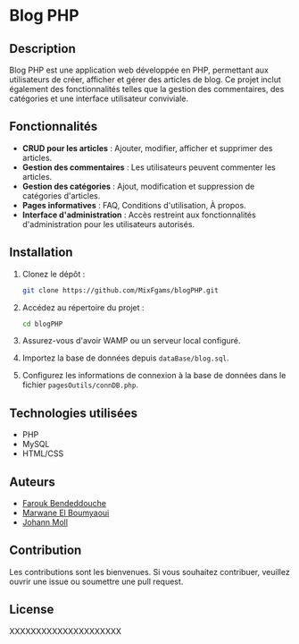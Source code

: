 # Blog PHP

## Description

Blog PHP est une application web développée en PHP, permettant aux utilisateurs de créer, afficher et gérer des articles de blog. Ce projet inclut également des fonctionnalités telles que la gestion des commentaires, des catégories et une interface utilisateur conviviale.

## Fonctionnalités

- **CRUD pour les articles** : Ajouter, modifier, afficher et supprimer des articles.
- **Gestion des commentaires** : Les utilisateurs peuvent commenter les articles.
- **Gestion des catégories** : Ajout, modification et suppression de catégories d'articles.
- **Pages informatives** : FAQ, Conditions d'utilisation, À propos.
- **Interface d'administration** : Accès restreint aux fonctionnalités d'administration pour les utilisateurs autorisés.

## Installation

1. Clonez le dépôt :

   ```bash
   git clone https://github.com/MixFgams/blogPHP.git
   ```

2. Accédez au répertoire du projet :

   ```bash
   cd blogPHP
   ```

3. Assurez-vous d'avoir WAMP ou un serveur local configuré.

4. Importez la base de données depuis `dataBase/blog.sql`.

5. Configurez les informations de connexion à la base de données dans le fichier `pagesOutils/connDB.php`.

## Technologies utilisées

- PHP
- MySQL
- HTML/CSS

## Auteurs

- [Farouk Bendeddouche](https://github.com/MixFgams)
- [Marwane El Boumyaoui](https://github.com/Marwane-EL)
- [Johann Moll](https://github.com/MikoThan)

## Contribution

Les contributions sont les bienvenues. Si vous souhaitez contribuer, veuillez ouvrir une issue ou soumettre une pull request.

## License

XXXXXXXXXXXXXXXXXXXXX
